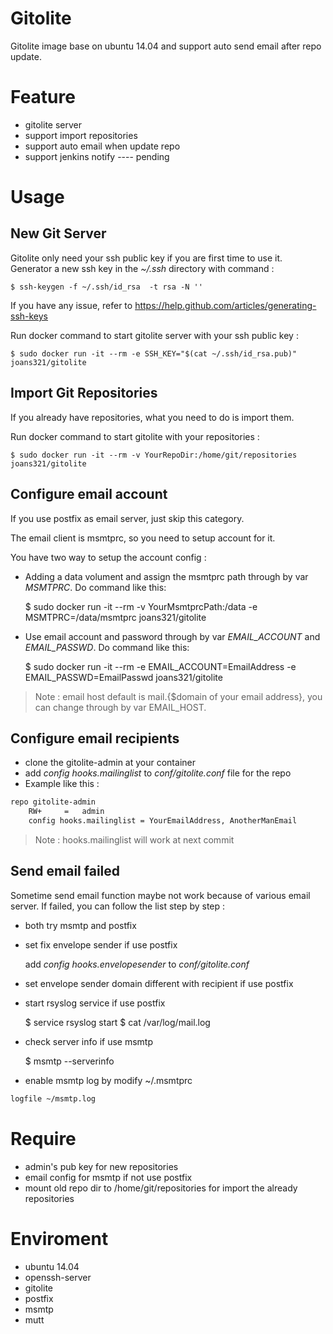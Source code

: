 # Gitolite

Gitolite image base on ubuntu 14.04 and support auto send email after repo update.

# Feature

* gitolite server
* support import repositories
* support auto email when update repo
* support jenkins notify ---- pending

# Usage

## New Git Server

Gitolite only need your ssh public key if you are first time to use it.
Generator a new ssh key in the *~/.ssh* directory with command :

    $ ssh-keygen -f ~/.ssh/id_rsa  -t rsa -N ''

If you have any issue, refer to https://help.github.com/articles/generating-ssh-keys

Run docker command to start gitolite server with your ssh public key :

    $ sudo docker run -it --rm -e SSH_KEY="$(cat ~/.ssh/id_rsa.pub)" joans321/gitolite

## Import Git Repositories

If you already have repositories, what you need to do is import them.

Run docker command to start gitolite with your repositories :

    $ sudo docker run -it --rm -v YourRepoDir:/home/git/repositories joans321/gitolite

## Configure email account

If you use postfix as email server, just skip this category.

The email client is msmtprc, so you need to setup account for it.

You have two way to setup the account config :

* Adding a data volument and assign the msmtprc path through by var *MSMTPRC*. Do command like this:

    $ sudo docker run -it --rm -v YourMsmtprcPath:/data -e MSMTPRC=/data/msmtprc joans321/gitolite

* Use email account and password through by var *EMAIL_ACCOUNT* and *EMAIL_PASSWD*. Do command like this:

    $ sudo docker run -it --rm -e EMAIL_ACCOUNT=EmailAddress -e EMAIL_PASSWD=EmailPasswd joans321/gitolite

> Note : email host default is mail.{$domain of your email address}, you can change through by var EMAIL_HOST.


## Configure email recipients

* clone the gitolite-admin at your container
* add *config hooks.mailinglist* to *conf/gitolite.conf* file for the repo
* Example like this :

```sh
repo gitolite-admin
    RW+     =   admin
    config hooks.mailinglist = YourEmailAddress, AnotherManEmail
```

> Note : hooks.mailinglist will work at next commit

## Send email failed

Sometime send email function maybe not work because of various email server.
If failed, you can follow the list step by step :

* both try msmtp and postfix
* set fix envelope sender if use postfix

  add *config hooks.envelopesender* to *conf/gitolite.conf*

* set envelope sender domain different with recipient if use postfix
* start rsyslog service if use postfix

    $ service rsyslog start
    $ cat /var/log/mail.log

* check server info if use msmtp

    $ msmtp --serverinfo

* enable msmtp log by modify ~/.msmtprc

```sh
logfile ~/msmtp.log
```

# Require
* admin's pub key for new repositories
* email config for msmtp if not use postfix
* mount old repo dir to /home/git/repositories for import the already repositories

# Enviroment

* ubuntu 14.04
* openssh-server
* gitolite
* postfix
* msmtp
* mutt

